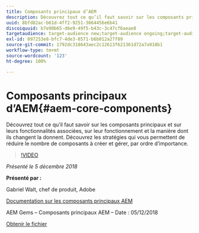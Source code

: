 ```yaml
---
title: Composants principaux d’AEM
description: Découvrez tout ce qu’il faut savoir sur les composants principaux et sur leurs fonctionnalités associées, sur leur fonctionnement et la manière dont ils changent la donnent. Découvrez les stratégies qui vous permettent de réduire le nombre de composants à créer et gérer, par ordre d’importance.
uuid: 8bfd82ac-b61d-4ff2-9251-3664456e6b41
discoiquuid: b7e90b65-d6e9-49f5-b43c-3c47cf6aeae8
targetaudience: target-audience new;target-audience ongoing;target-audience upgrader
exl-id: 097253e8-bfc7-4de3-8571-b6b012a27f89
source-git-commit: 1792dc318643aec2c12613f621361d72a7a918b1
workflow-type: tm+mt
source-wordcount: '123'
ht-degree: 100%

---
```


# Composants principaux d’AEM{#aem-core-components}

Découvrez tout ce qu’il faut savoir sur les composants principaux et sur leurs fonctionnalités associées, sur leur fonctionnement et la manière dont ils changent la donnent. Découvrez les stratégies qui vous permettent de réduire le nombre de composants à créer et gérer, par ordre d’importance.

>[!VIDEO](https://video.tv.adobe.com/v/25674/)

*Présenté le 5 décembre 2018*

**Présenté par :**

Gabriel Walt, chef de produit, Adobe

[Documentation sur les composants principaux AEM](https://helpx.adobe.com/fr/experience-manager/core-components/user-guide.html)

AEM Gems – Composants principaux AEM – Date : 05/12/2018

[Obtenir le fichier](assets/aem-gems-aem-sitescorecomponents-12052018.pdf)
